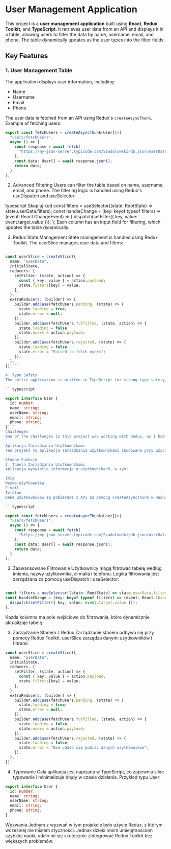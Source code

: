 # User Management Application

This project is a **user management application** built using **React**, **Redux Toolkit**, and **TypeScript**. It retrieves user data from an API and displays it in a table, allowing users to filter the data by name, username, email, and phone. The table dynamically updates as the user types into the filter fields.

## Key Features

### 1. User Management Table

The application displays user information, including:

- Name
- Username
- Email
- Phone

The user data is fetched from an API using Redux's `createAsyncThunk`. Example of fetching users:

```typescript
export const fetchUsers = createAsyncThunk<User[]>(
  "users/fetchUsers",
  async () => {
    const response = await fetch(
      "https://my-json-server.typicode.com/Szadolowski/db.json/userData"
    );
    const data: User[] = await response.json();
    return data;
  }
);
```

2. Advanced Filtering
   Users can filter the table based on name, username, email, and phone. The filtering logic is handled using Redux's useDispatch and useSelector:

typescript
Skopiuj kod
const filters = useSelector((state: RootState) => state.userData.filters);
const handleChange = (key: keyof typeof filters) => (event: React.ChangeEvent<HTMLInputElement>) => {
dispatch(setFilter({ key, value: event.target.value }));
};
Each column has an input field for filtering, which updates the table dynamically.

3. Redux State Management
   State management is handled using Redux Toolkit. The userSlice manages user data and filters:

````typescript

const userSlice = createSlice({
  name: "userData",
  initialState,
  reducers: {
    setFilter: (state, action) => {
      const { key, value } = action.payload;
      state.filters[key] = value;
    },
  },
  extraReducers: (builder) => {
    builder.addCase(fetchUsers.pending, (state) => {
      state.loading = true;
      state.error = null;
    });
    builder.addCase(fetchUsers.fulfilled, (state, action) => {
      state.loading = false;
      state.users = action.payload;
    });
    builder.addCase(fetchUsers.rejected, (state) => {
      state.loading = false;
      state.error = "Failed to fetch users";
    });
  },
});```

4. Type Safety
The entire application is written in TypeScript for strong type safety, minimizing runtime errors. Example of the User type:

```typescript

export interface User {
  id: number;
  name: string;
  userName: string;
  email: string;
  phone: string;
}```
Challenges
One of the challenges in this project was working with Redux, as I had not used it before. However, my ability to quickly learn new technologies allowed me to integrate it successfully without major issues.

Aplikacja Zarządzania Użytkownikami
Ten projekt to aplikacja zarządzania użytkownikami zbudowana przy użyciu React, Redux Toolkit i TypeScript. Pobiera ona dane użytkowników z API i wyświetla je w tabeli, umożliwiając filtrowanie według imienia, nazwy użytkownika, e-maila oraz telefonu. Tabela dynamicznie aktualizuje się, gdy użytkownik wpisuje dane w polach filtrowania.

Główne Funkcje
1. Tabela Zarządzania Użytkownikami
Aplikacja wyświetla informacje o użytkownikach, w tym:

Imię
Nazwa użytkownika
E-mail
Telefon
Dane użytkowników są pobierane z API za pomocą createAsyncThunk w Redux. Przykład pobierania użytkowników:

```typescript

export const fetchUsers = createAsyncThunk<User[]>(
  "users/fetchUsers",
  async () => {
    const response = await fetch(
      "https://my-json-server.typicode.com/Szadolowski/db.json/userData"
    );
    const data: User[] = await response.json();
    return data;
  }
);
````

2. Zaawansowane Filtrowanie
   Użytkownicy mogą filtrować tabelę według imienia, nazwy użytkownika, e-maila i telefonu. Logika filtrowania jest zarządzana za pomocą useDispatch i useSelector:

```typescript

const filters = useSelector((state: RootState) => state.userData.filters);
const handleChange = (key: keyof typeof filters) => (event: React.ChangeEvent<HTMLInputElement>) => {
  dispatch(setFilter({ key, value: event.target.value }));
};
```

Każda kolumna ma pole wejściowe do filtrowania, które dynamicznie aktualizuje tabelę.

3. Zarządzanie Stanem z Redux
   Zarządzanie stanem odbywa się przy pomocy Redux Toolkit. userSlice zarządza danymi użytkowników i filtrami:

```typescript
const userSlice = createSlice({
  name: "userData",
  initialState,
  reducers: {
    setFilter: (state, action) => {
      const { key, value } = action.payload;
      state.filters[key] = value;
    },
  },
  extraReducers: (builder) => {
    builder.addCase(fetchUsers.pending, (state) => {
      state.loading = true;
      state.error = null;
    });
    builder.addCase(fetchUsers.fulfilled, (state, action) => {
      state.loading = false;
      state.users = action.payload;
    });
    builder.addCase(fetchUsers.rejected, (state) => {
      state.loading = false;
      state.error = "Nie udało się pobrać danych użytkowników";
    });
  },
});
```

4. Typowanie
   Cała aplikacja jest napisana w TypeScript, co zapewnia silne typowanie i minimalizuje błędy w czasie działania. Przykład typu User:

```typescript
export interface User {
  id: number;
  name: string;
  userName: string;
  email: string;
  phone: string;
}
```

Wyzwania
Jednym z wyzwań w tym projekcie było użycie Redux, z którym wcześniej nie miałem styczności. Jednak dzięki moim umiejętnościom szybkiej nauki, udało mi się skutecznie zintegrować Redux Toolkit bez większych problemów.

```

```
